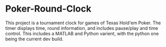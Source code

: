 # Poker-Round-Clock

This project is a tournament clock for games of Texas Hold'em Poker. The timer displays time, round information, and includes pause/play and time control. This includes a MATLAB and Python varient, with the python one being the current dev build. 
